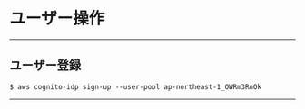 # ユーザー操作

---

## ユーザー登録

```
$ aws cognito-idp sign-up --user-pool ap-northeast-1_OWRm3RnOk  
```

---
